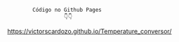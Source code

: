             Código no Github Pages
                      👇👇
https://victorscardozo.github.io/Temperature_conversor/
